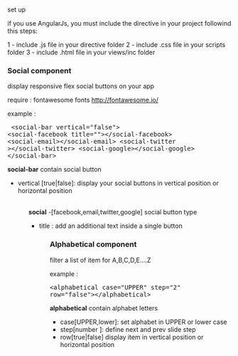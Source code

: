 set up

if you use AngularJs, you must include the directive in your project followind this steps:

1 - include .js file in your directive folder
2 - include .css file in your scripts folder
3 - include .html file in your views/inc folder


<h3>Social component</h3>

  display responsive flex social buttons on your app
  
  require : fontawesome fonts http://fontawesome.io/
  
  example : <pre>
              &lt;social-bar vertical=&quot;false&quot;&gt; 
                &lt;social-facebook title=&quot;&quot;&gt;&lt;/social-facebook&gt;
                &lt;social-email&gt;&lt;/social-email&gt; 
                &lt;social-twitter &gt;&lt;/social-twitter&gt;
                &lt;social-google&gt;&lt;/social-google&gt;
              &lt;/social-bar&gt;</pre>
              
<b>social-bar</b>  contain social button
        
<ul><li>vertical [true|false]:    display your social buttons in vertical position or horizontal position      
</li><ul/>
<br>
<b>social</b> -[facebook,email,twitter,google]  social button type  
<br>
<ul><li>title : add an additional text inside a single button</li><ul/>
        
        
<h3>Alphabetical component</h3>

filter a list of item for A,B,C,D,E....Z
  
  example : 
            <pre>&lt;alphabetical case=&quot;UPPER&quot; step=&quot;2&quot; row=&quot;false&quot;&gt;&lt;/alphabetical&gt;</pre>
            
<b>alphabetical</b> contain alphabet letters
  
<ul>        
<li>case[UPPER,lower]:    set alphabet in UPPER or lower case</li>
<li>step[number ]:        define next and prev slide step</li>
<li>row[true|false]      display item in vertical position or horizontal position     </li> 
</ul>  
  
